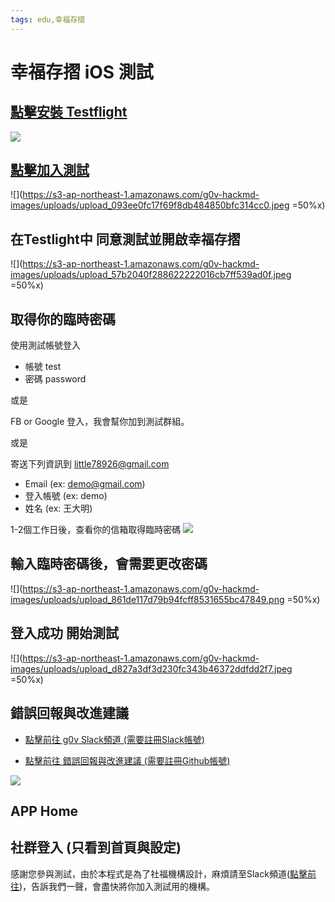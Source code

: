 ```yaml
---
tags: edu,幸福存摺
---
```


# 幸福存摺 iOS 測試

## [點擊安裝 Testflight](https://apps.apple.com/tw/app/testflight/id899247664)
![](https://s3-ap-northeast-1.amazonaws.com/g0v-hackmd-images/uploads/upload_ec8ae1c9441ad7aee9b483883abe715e.png)


## [點擊加入測試](https://testflight.apple.com/join/8DJbdJnr)

![](https://s3-ap-northeast-1.amazonaws.com/g0v-hackmd-images/uploads/upload_093ee0fc17f69f8db484850bfc314cc0.jpeg =50%x)

## 在Testlight中 同意測試並開啟幸福存摺

![](https://s3-ap-northeast-1.amazonaws.com/g0v-hackmd-images/uploads/upload_57b2040f288622222016cb7ff539ad0f.jpeg =50%x)

## 取得你的臨時密碼

使用測試帳號登入

- 帳號 test
- 密碼 password

或是

FB or Google 登入，我會幫你加到測試群組。

或是

寄送下列資訊到 little78926@gmail.com
- Email (ex: demo@gmail.com)
- 登入帳號 (ex: demo)
- 姓名 (ex: 王大明)

1-2個工作日後，查看你的信箱取得臨時密碼
![](https://s3-ap-northeast-1.amazonaws.com/g0v-hackmd-images/uploads/upload_3a133f740c8663f4a03ded83023c5809.png)

## 輸入臨時密碼後，會需要更改密碼

![](https://s3-ap-northeast-1.amazonaws.com/g0v-hackmd-images/uploads/upload_861de117d79b94fcff8531655bc47849.png =50%x)

## 登入成功 開始測試

![](https://s3-ap-northeast-1.amazonaws.com/g0v-hackmd-images/uploads/upload_d827a3df3d230fc343b46372ddfdd2f7.jpeg =50%x)

## 錯誤回報與改進建議

- [點擊前往 g0v Slack頻道 (需要註冊Slack帳號)](https://app.slack.com/accept-shared-channel/T02G2SXKM/I015JNN4Q2H/PGCJi6qSAuB3HKCR1PJaWhG2/zt-f64325zp-vOAnaPHGu49Cfj_wjWPLiQ)

- [點擊前往 錯誤回報與改進建議 (需要註冊Github帳號)](https://github.com/chunyenHuang/piggy-bank-of-happiness/issues/new?title=[錯誤回報]%20or%20[建議]%20&body=>%20請在此寫下您遇到的困難或是建議)

![](https://s3-ap-northeast-1.amazonaws.com/g0v-hackmd-images/uploads/upload_cf3728b0d60e63b4afae74e7ac3d87a3.png)

## APP Home

## 社群登入 (只看到首頁與設定)

感謝您參與測試，由於本程式是為了社福機構設計，麻煩請至Slack頻道([點擊前往](http://join.g0v.tw/))，告訴我們一聲，會盡快將你加入測試用的機構。
